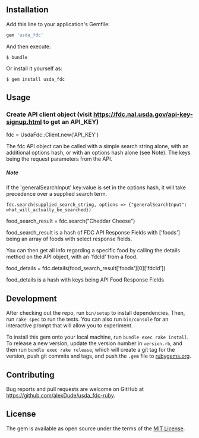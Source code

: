 ## Installation

Add this line to your application's Gemfile:

```ruby
gem 'usda_fdc'
```

And then execute:

    $ bundle

Or install it yourself as:

    $ gem install usda_fdc

## Usage

### Create API client object (visit https://fdc.nal.usda.gov/api-key-signup.html to get an API_KEY)


fdc = UsdaFdc::Client.new('API_KEY')

The fdc  API object can be called with a simple search string alone, with an additional options hash, or with an options hash alone (see Note).
The keys being the request parameters from the API.
##### Note
If the 'generalSearchInput' key:value is set in the options hash, it will take precedence over a supplied search term.
```
fdc.search(supplied_search_string, options => {"generalSearchInput": what_will_actually_be_searched})
```


food_search_result = fdc.search("Cheddar Cheese")

food_search_result is a hash of FDC API Response Fields with ['foods'] being an array of foods with select response fields.

You can then get all info regarding a specific food by calling the details method on the API object, with an 'fdcId' from a food.

food_details = fdc.details(food_search_result['foods'][0]['fdcId'])

food_details is a hash with keys being API Food Response Fields

## Development

After checking out the repo, run `bin/setup` to install dependencies. Then, run `rake spec` to run the tests. You can also run `bin/console` for an interactive prompt that will allow you to experiment.

To install this gem onto your local machine, run `bundle exec rake install`. To release a new version, update the version number in `version.rb`, and then run `bundle exec rake release`, which will create a git tag for the version, push git commits and tags, and push the `.gem` file to [rubygems.org](https://rubygems.org).

## Contributing

Bug reports and pull requests are welcome on GitHub at https://github.com/alexDude/usda_fdc-ruby.

## License

The gem is available as open source under the terms of the [MIT License](https://opensource.org/licenses/MIT).
